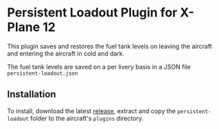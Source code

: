 # Persistent Loadout Plugin for X-Plane 12

This plugin saves and restores the fuel tank levels on leaving the aircraft and entering the aircraft in cold and dark.

The fuel tank levels are saved on a per livery basis in a JSON file `persistent-loadout.json`

## Installation

To install, download the latest [release](https://github.com/telephono/persistent-loadout/releases), extract and
copy the `persistent-loadout` folder to the aircraft's `plugins` directory.
